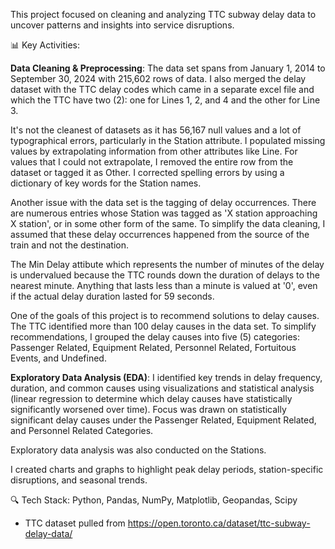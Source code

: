 This project focused on cleaning and analyzing TTC subway delay data to uncover patterns and insights into service disruptions.

📊 Key Activities:

**Data Cleaning & Preprocessing**: 
The data set spans from January 1, 2014 to September 30, 2024 with 215,602 rows of data. I also merged the delay dataset with the TTC delay codes which came in a separate excel file and which the TTC have two (2): one for Lines 1, 2, and 4 and the other for Line 3.

It's not the cleanest of datasets as it has 56,167 null values and a lot of typographical errors, particularly in the Station attribute. I populated missing values by extrapolating information from other attributes like Line. For values that I could not extrapolate, I removed the entire row from the dataset or tagged it as Other. I corrected spelling errors by using a dictionary of key words for the Station names. 

Another issue with the data set is the tagging of delay occurrences. There are numerous entries whose Station was tagged as 'X station approaching X station', or in some other form of the same. To simplify the data cleaning, I assumed that these delay occurrences happened from the source of the train and not the destination. 

The Min Delay attibute which represents the number of minutes of the delay is undervalued because the TTC rounds down the duration of delays to the nearest minute. Anything that lasts less than a minute is valued at '0', even if the actual delay duration lasted for 59 seconds. 

One of the goals of this project is to recommend solutions to delay causes. The TTC identified more than 100 delay causes in the data set. To simplify recommendations, I grouped the delay causes into five (5) categories: Passenger Related, Equipment Related, Personnel Related, Fortuitous Events, and Undefined. 

**Exploratory Data Analysis (EDA)**: 
I identified key trends in delay frequency, duration, and common causes using visualizations and statistical analysis (linear regression to determine which delay causes have statistically significantly worsened over time). Focus was drawn on statistically significant delay causes under the Passenger Related, Equipment Related, and Personnel Related Categories.

Exploratory data analysis was also conducted on the Stations.

I created charts and graphs to highlight peak delay periods, station-specific disruptions, and seasonal trends.

🔍 Tech Stack: Python, Pandas, NumPy, Matplotlib, Geopandas, Scipy

* TTC dataset pulled from https://open.toronto.ca/dataset/ttc-subway-delay-data/ 
